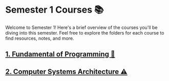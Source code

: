 # Semester 1 Courses 📚

Welcome to Semester 1! Here's a brief overview of the courses you'll be diving into this semester. Feel free to explore the folders for each course to find resources, notes, and more.

## [1. Fundamental of Programming 🐍]()

## [2. Computer Systems Architecture ⚠]()
